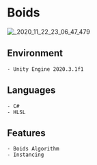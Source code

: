# Boids

![_2020_11_22_23_06_47_479](https://user-images.githubusercontent.com/69115321/133630895-8066754a-c83b-4987-925b-34efd2d721e1.gif)

Environment
----
    - Unity Engine 2020.3.1f1

Languages
----
    - C#
    - HLSL

Features
----
    - Boids Algorithm
    - Instancing
